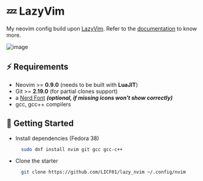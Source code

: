 # 💤 LazyVim

My neovim config build upon [LazyVim](https://github.com/LazyVim/LazyVim).
Refer to the [documentation](https://lazyvim.github.io/installation) to know more.

![image](https://github.com/LICF01/lazy_nvim/assets/41651420/938a45a2-e262-4f38-9ca0-0f0b064b51ba)

## ⚡️ Requirements

- Neovim >= **0.9.0** (needs to be built with **LuaJIT**)
- Git >= **2.19.0** (for partial clones support)
- a [Nerd Font](https://www.nerdfonts.com/) **_(optional, if missing icons won't show correctly)_**
- gcc, gcc++ compilers

## 🚀 Getting Started

- Install dependencies (Fedora 38)
  ```sh
    sudo dnf install nvim git gcc gcc-c++
  ```

- Clone the starter
  ```sh
    git clone https://github.com/LICF01/lazy_nvim ~/.config/nvim
  ```
